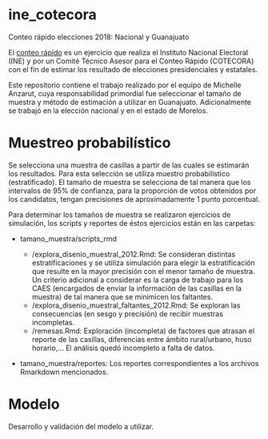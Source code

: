 # ine_cotecora
Conteo rápido elecciones 2018: Nacional y Guanajuato

El [conteo rápido](http://www.ine.mx/wp-content/uploads/2017/07/DERFE-explicacionconteonayarit2017.pdf) es un ejercicio que realiza el Instituto Nacional Electoral (INE) y por un Comité Técnico Asesor para el Conteo Rápido (COTECORA) con el fin de estimar los resultado de elecciones presidenciales y estatales.

Este repositorio contiene el trabajo realizado por el equipo de Michelle Anzarut, cuya responsabilidad primordial fue seleccionar el tamaño de muestra y método de estimación a utilizar en Guanajuato. Adicionalmente se trabajó en la elección nacional y en el estado de Morelos. 

# Muestreo probabilístico
Se selecciona una muestra de casillas a partir de las cuales se estimarán los resultados. Para esta selección se utiliza muestro probabilístico (estratificado). El tamaño de muestra se selecciona de tal manera que los intervalos de 95% de confianza, para la proporción de votos obtenidos por los candidatos, tengan precisiones de aproximadamente 1 punto porcentual.

Para determinar los tamaños de muestra se realizaron ejercicios de simulación, los scripts y reportes de éstos ejercicios están en las carpetas: 

* tamano_muestra/scripts_rmd
  
  - /explora_disenio_muestral_2012.Rmd: Se consideran distintas estratificaciones y se utiliza simulación para elegir la estratificación que resulte en la mayor precisión con el menor tamaño de muestra. Un criterio adicional a considerar es la carga de trabajo para los CAES (encargados de enviar la información de las casillas en la muestra) de tal manera que se minimicen los faltantes.  
  - /explora_disenio_muestral_faltantes_2012.Rmd: Se exploran las consecuencias (en sesgo y precisión) de recibir muestras incompletas.
  - /remesas.Rmd: Exploración (incompleta) de factores que atrasan el reporte de las casillas, diferencias entre ámbito rural/urbano, huso horario,... El análisis quedó incompleto a falta de datos.
  
* tamano_muestra/reportes: Los reportes correspondientes a los archivos Rmarkdown mencionados.

# Modelo
Desarrollo y validación del modelo a utilizar.
